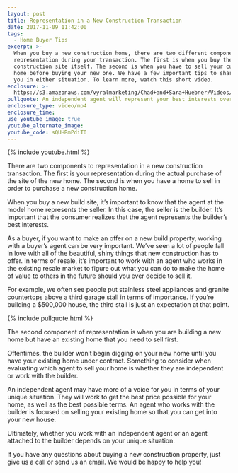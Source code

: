 ```yaml
---
layout: post
title: Representation in a New Construction Transaction
date: 2017-11-09 11:42:00
tags:
  - Home Buyer Tips
excerpt: >-
  When you buy a new construction home, there are two different components of
  representation during your transaction. The first is when you buy the new
  construction site itself. The second is when you have to sell your current
  home before buying your new one. We have a few important tips to share with
  you in either situation. To learn more, watch this short video.
enclosure: >-
  https://s3.amazonaws.com/vyralmarketing/Chad+and+Sara+Huebner/Videos/2017/November/Chad+%2526+Sara+Huebener+With+Edina+Realty-.mp4
pullquote: An independent agent will represent your best interests over the builder’s.
enclosure_type: video/mp4
enclosure_time:
use_youtube_image: true
youtube_alternate_image:
youtube_code: sQUHRmPdiT0
---
```



{% include youtube.html %}

There are two components to representation in a new construction transaction. The first is your representation during the actual purchase of the site of the new home. The second is when you have a home to sell in order to purchase a new construction home.

When you buy a new build site, it’s important to know that the agent at the model home represents the seller. In this case, the seller is the builder. It’s important that the consumer realizes that the agent represents the builder’s best interests.

As a buyer, if you want to make an offer on a new build property, working with a buyer’s agent can be very important. We’ve seen a lot of people fall in love with all of the beautiful, shiny things that new construction has to offer. In terms of resale, it’s important to work with an agent who works in the existing resale market to figure out what you can do to make the home of value to others in the future should you ever decide to sell it.

For example, we often see people put stainless steel appliances and granite countertops above a third garage stall in terms of importance. If you’re building a $500,000 house, the third stall is just an expectation at that point.

{% include pullquote.html %}

The second component of representation is when you are building a new home but have an existing home that you need to sell first.

Oftentimes, the builder won’t begin digging on your new home until you have your existing home under contract. Something to consider when evaluating which agent to sell your home is whether they are independent or work with the builder.

An independent agent may have more of a voice for you in terms of your unique situation. They will work to get the best price possible for your home, as well as the best possible terms. An agent who works with the builder is focused on selling your existing home so that you can get into your new house.

Ultimately, whether you work with an independent agent or an agent attached to the builder depends on your unique situation.

If you have any questions about buying a new construction property, just give us a call or send us an email. We would be happy to help you!